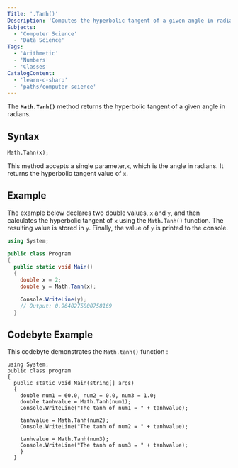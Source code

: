 ```yaml
---
Title: '.Tanh()'
Description: 'Computes the hyperbolic tangent of a given angle in radians.'
Subjects:
  - 'Computer Science'
  - 'Data Science'
Tags:
  - 'Arithmetic'
  - 'Numbers'
  - 'Classes'
CatalogContent:
  - 'learn-c-sharp'
  - 'paths/computer-science'
---
```


The **`Math.Tanh()`** method returns the hyperbolic tangent of a given angle in radians.

## Syntax

```pseudo
Math.Tahn(x);
```

This method accepts a single parameter,`x`, which is the angle in radians. It returns the hyperbolic tangent value of `x`.

## Example

The example below declares two double values, `x` and `y`, and then calculates the hyperbolic tangent of `x` using the `Math.Tanh()` function. The resulting value is stored in `y`. Finally, the value of `y` is printed to the console.

```cs
using System;

public class Program
{
  public static void Main()
  {
    double x = 2;
    double y = Math.Tanh(x);

    Console.WriteLine(y);
    // Output: 0.9640275800758169
  }
```

## Codebyte Example

  This codebyte demonstrates the `Math.tanh()` function :

```codebyte/csharp
using System;
public class program
{
  public static void Main(string[] args)
  {
    double num1 = 60.0, num2 = 0.0, num3 = 1.0;
    double tanhvalue = Math.Tanh(num1);
    Console.WriteLine("The tanh of num1 = " + tanhvalue);

    tanhvalue = Math.Tanh(num2);
    Console.WriteLine("The tanh of num2 = " + tanhvalue);

    tanhvalue = Math.Tanh(num3);
    Console.WriteLine("The tanh of num3 = " + tanhvalue);
    }
  }
```
